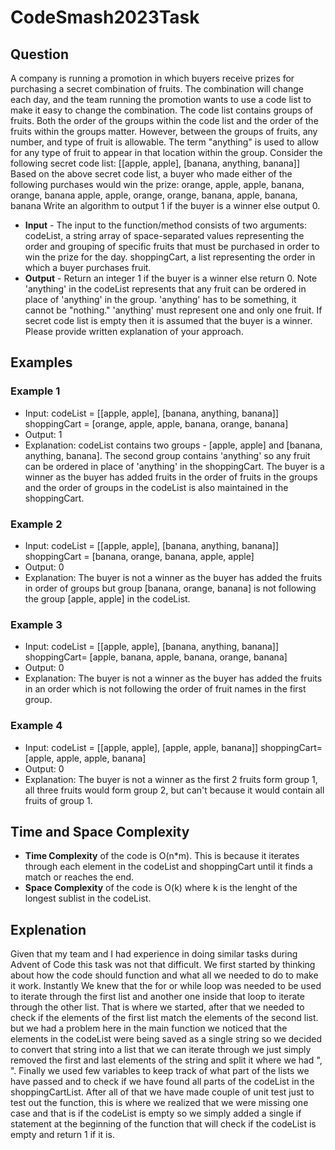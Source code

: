 # CodeSmash2023Task

## Question

A company is running a promotion in which buyers receive prizes for purchasing a secret combination of fruits. The combination will change each day, and the team running the promotion wants to use a code list to make it easy to change the combination. The code list contains groups of fruits. Both the order of the groups within the code list and the order of the fruits within the groups matter. However, between the groups of fruits, any number, and type of fruit is allowable. The term "anything" is used to allow for any type of fruit to appear in that location within the group.
Consider the following secret code list: [[apple, apple], [banana, anything, banana]]
Based on the above secret code list, a buyer who made either of the following purchases would win the prize: orange, apple, apple, banana, orange, banana apple, apple, orange, orange, banana, apple, banana, banana
Write an algorithm to output 1 if the buyer is a winner else output 0.
- **Input** - The input to the function/method consists of two arguments: codeList, a string array of space-separated values representing the order and grouping of specific fruits that must be purchased in order to win the prize for the day. shoppingCart, a list representing the order in which a buyer purchases fruit.
- **Output** - Return an integer 1 if the buyer is a winner else return 0.
Note 'anything' in the codeList represents that any fruit can be ordered in place of 'anything' in the group. 'anything' has to be something, it cannot be "nothing." 'anything' must represent one and only one fruit. If secret code list is empty then it is assumed that the buyer is a winner.
Please provide written explanation of your approach.

## Examples
### Example 1
-	Input: codeList = [[apple, apple], [banana, anything, banana]] shoppingCart = [orange, apple, apple, banana, orange, banana]
-	Output: 1
-	Explanation: codeList contains two groups - [apple, apple] and [banana, anything, banana]. The second group contains 'anything' so any fruit can be ordered in place of 'anything' in the shoppingCart. The buyer is a winner as the buyer has added fruits in the order of fruits in the groups and the order of groups in the codeList is also maintained in the shoppingCart.
### Example 2
-	Input: codeList = [[apple, apple], [banana, anything, banana]] shoppingCart = [banana, orange, banana, apple, apple]
-	Output: 0
-	Explanation: The buyer is not a winner as the buyer has added the fruits in order of groups but group [banana, orange, banana] is not following the group [apple, apple] in the codeList.
### Example 3
-	Input: codeList = [[apple, apple], [banana, anything, banana]] shoppingCart= [apple, banana, apple, banana, orange, banana]
-	Output: 0
-	Explanation: The buyer is not a winner as the buyer has added the fruits in an order which is not following the order of fruit names in the first group.
### Example 4
-	Input: codeList = [[apple, apple], [apple, apple, banana]] shoppingCart= [apple, apple, apple, banana]
-	Output: 0
-	Explanation: The buyer is not a winner as the first 2 fruits form group 1, all three fruits would form group 2, but can't because it would contain all fruits of group 1.

## Time and Space Complexity

- **Time Complexity**  of the code is O(n*m). This is because it iterates through each element in the codeList and shoppingCart until it finds a match or reaches the end.
- **Space Complexity** of the code is O(k) where k is the lenght of the longest sublist in the codeList.

## Explenation 

Given that my team and I had experience in doing similar tasks during Advent of Code this task was not that difficult. We first started by thinking about how the code should function and what all we needed to do to make it work. Instantly We knew that the for or while loop was needed to be used to iterate through the first list and another one inside that loop to iterate through the other list. That is where we started, after that we needed to check if the elements of the first list match the elements of the second list. but we had a problem here in the main function we noticed that the elements in the codeList were being saved as a single string so we decided to convert that string into a list that we can iterate through we just simply removed the first and last elements of the string and split it where we had ", ". Finally we used few variables to keep track of what part of the lists we have passed and to check if we have found all parts of the codeList in the shoppingCartList. After all of that we have made couple of unit test just to test out the function, this is where we realized that we were missing one case and that is if the codeList is empty so we simply added a single if statement at the beginning of the function that will check if the codeList is empty and return 1 if it is.  
